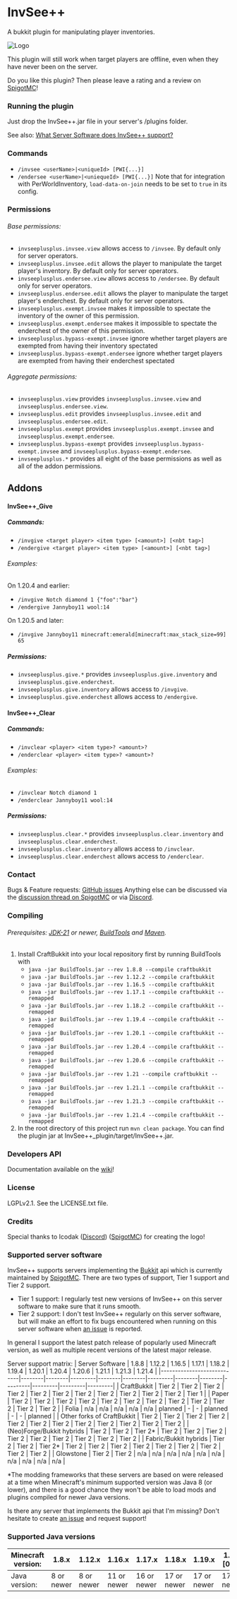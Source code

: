 # InvSee++

A bukkit plugin for manipulating player inventories.

![Logo](https://github.com/Jannyboy11/InvSee-plus-plus/blob/master/img/invsee6.png?raw=true)

This plugin will still work when target players are offline, even when they have never been on the server.

Do you like this plugin? Then please leave a rating and a review on [SpigotMC](https://www.spigotmc.org/resources/invsee.82342/)!

### Running the plugin

Just drop the InvSee++.jar file in your server's /plugins folder.

See also: [What Server Software does InvSee++ support?](#supported-server-software)

### Commands
- `/invsee <userName>|<uniqueId> [PWI{...}]`
- `/endersee <userName>|<uniequeId> [PWI{...}]`
Note that for integration with PerWorldInventory, `load-data-on-join` needs to be set to `true` in its config.

### Permissions

###### Base permissions:
- `invseeplusplus.invsee.view` allows access to `/invsee`. By default only for server operators.
- `invseeplusplus.invsee.edit` allows the player to manipulate the target player's inventory. By default only for server operators.
- `invseeplusplus.endersee.view` allows access to `/endersee`. By default only for server operators.
- `invseeplusplus.endersee.edit` allows the player to manipulate the target player's enderchest. By default only for server operators.
- `invseeplusplus.exempt.invsee` makes it impossible to spectate the inventory of the owner of this permission.
- `invseeplusplus.exempt.endersee` makes it impossible to spectate the enderchest of the owner of this permission.
- `invseeplusplus.bypass-exempt.invsee` ignore whether target players are exempted from having their inventory spectated
- `invseeplusplus.bypass-exempt.endersee` ignore whether target players are exempted from having their enderchest spectated

###### Aggregate permissions:
- `invseeplusplus.view` provides `invseeplusplus.invsee.view` and `invseeplusplus.endersee.view`.
- `invseeplusplus.edit` provides `invseeplusplus.invsee.edit` and `invseeplusplus.endersee.edit`.
- `invseeplusplus.exempt` provides `invseeplusplus.exempt.invsee` and `invseeplusplus.exempt.endersee`.
- `invseeplusplus.bypass-exempt` provides `invseeplusplus.bypass-exempt.invsee` and `invseeplusplus.bypass-exempt.endersee`.
- `invseeplusplus.*` provides all eight of the base permissions as well as all of the addon permissions.

## Addons

#### InvSee++_Give
##### Commands:
- `/invgive <target player> <item type> [<amount>] [<nbt tag>]`
- `/endergive <target player> <item type> [<amount>] [<nbt tag>]`
###### Examples:
On 1.20.4 and earlier:
- `/invgive Notch diamond 1 {"foo":"bar"}`
- `/endergive Jannyboy11 wool:14`

On 1.20.5 and later:
- `/invgive Jannyboy11 minecraft:emerald[minecraft:max_stack_size=99] 65`
##### Permissions:
- `invseeplusplus.give.*` provides `invseeplusplus.give.inventory` and `invseeplusplus.give.enderchest`.
- `invseeplusplus.give.inventory` allows access to `/invgive`.
- `invseeplusplus.give.enderchest` allows access to `/endergive`.


#### InvSee++_Clear
##### Commands:
- `/invclear <player> <item type>? <amount>?`
- `/enderclear <player> <item type>? <amount>?`
###### Examples:
- `/invclear Notch diamond 1`
- `/enderclear Jannyboy11 wool:14`
##### Permissions:
- `invseeplusplus.clear.*` provides `invseeplusplus.clear.inventory` and `invseeplusplus.clear.enderchest`.
- `invseeplusplus.clear.inventory` allows access to `/invclear`.
- `invseeplusplus.clear.enderchest` allows access to `/enderclear`.

### Contact

Bugs & Feature requests: [GitHub issues](https://github.com/Jannyboy11/InvSee-plus-plus/issues)
Anything else can be discussed via the [discussion thread on SpigotMC](https://www.spigotmc.org/threads/invsee.456148/) or via
[Discord](https://discord.gg/Z8WCDHHcdJ).

### Compiling

###### Prerequisites: [JDK-21](https://jdk.java.net/) or newer, [BuildTools](https://www.spigotmc.org/wiki/buildtools/) and [Maven](https://maven.apache.org).

1. Install CraftBukkit into your local repository first by running BuildTools with
    - `java -jar BuildTools.jar --rev 1.8.8 --compile craftbukkit`
    - `java -jar BuildTools.jar --rev 1.12.2 --compile craftbukkit`
    - `java -jar BuildTools.jar --rev 1.16.5 --compile craftbukkit`
    - `java -jar BuildTools.jar --rev 1.17.1 --compile craftbukkit --remapped`
    - `java -jar BuildTools.jar --rev 1.18.2 --compile craftbukkit --remapped`
    - `java -jar BuildTools.jar --rev 1.19.4 --compile craftbukkit --remapped`
    - `java -jar BuildTools.jar --rev 1.20.1 --compile craftbukkit --remapped`
    - `java -jar BuildTools.jar --rev 1.20.4 --compile craftbukkit --remapped`
    - `java -jar BuildTools.jar --rev 1.20.6 --compile craftbukkit --remapped`
    - `java -jar BuildTools.jar --rev 1.21 --compile craftbukkit --remapped`
    - `java -jar BuildTools.jar --rev 1.21.1 --compile craftbukkit --remapped`
    - `java -jar BuildTools.jar --rev 1.21.3 --compile craftbukkit --remapped`
    - `java -jar BuildTools.jar --rev 1.21.4 --compile craftbukkit --remapped`
2. In the root directory of this project run `mvn clean package`.
You can find the plugin jar at InvSee++_plugin/target/InvSee++.jar.

### Developers API
Documentation available on the [wiki](https://github.com/Jannyboy11/InvSee-plus-plus/wiki)!

### License
LGPLv2.1. See the LICENSE.txt file.

### Credits
Special thanks to Icodak ([Discord](https://discordapp.com/users/345308025331908619)) ([SpigotMC](https://www.spigotmc.org/members/icodak.473813/)) for creating the logo!

### Supported server software

InvSee++ supports servers implementing the [Bukkit](https://dev.bukkit.org) api which is currently maintained by [SpigotMC](https://spigotmc.org).
There are two types of support, Tier 1 support and Tier 2 support.
- Tier 1 support: I regularly test new versions of InvSee++ on this server software to make sure that it runs smooth.
- Tier 2 support: I don't test InvSee++ regularly on this server software, but will make an effort to fix bugs encountered when running on this server software when [an issue](https://github.com/Jannyboy11/InvSee-plus-plus/issues) is reported.

In general I support the latest patch release of popularly used Minecraft version, as well as multiple recent versions of the latest major release.

Server support matrix:
| Server Software            | 1.8.8  | 1.12.2 | 1.16.5  | 1.17.1 | 1.18.2 | 1.19.4  | 1.20.1 | 1.20.4 | 1.20.6  | 1.21.1  | 1.21.3  | 1.21.4  |
|----------------------------|--------|--------|---------|--------|--------|---------|--------|--------|---------|---------|---------|---------|
| CraftBukkit                | Tier 2 | Tier 2 | Tier 2  | Tier 2 | Tier 2 | Tier 2  | Tier 2 | Tier 2 | Tier 2  | Tier 2  | Tier 2  | Tier 1  |
| Paper                      | Tier 2 | Tier 2 | Tier 2  | Tier 2 | Tier 2 | Tier 2  | Tier 2 | Tier 2 | Tier 2  | Tier 2  | Tier 2  | Tier 2  |
| Folia                      | n/a    | n/a    | n/a     | n/a    | n/a    | planned | -      | -      | planned | -       | -       | planned |
| Other forks of CraftBukkit | Tier 2 | Tier 2 | Tier 2  | Tier 2 | Tier 2 | Tier 2  | Tier 2 | Tier 2 | Tier 2  | Tier 2  | Tier 2  | Tier 2  |
| (Neo)Forge/Bukkit hybrids  | Tier 2 | Tier 2 | Tier 2* | Tier 2 | Tier 2 | Tier 2  | Tier 2 | Tier 2 | Tier 2  | Tier 2  | Tier 2  | Tier 2  |
| Fabric/Bukkit hybrids      | Tier 2 | Tier 2 | Tier 2* | Tier 2 | Tier 2 | Tier 2  | Tier 2 | Tier 2 | Tier 2  | Tier 2  | Tier 2  | Tier 2  |
| Glowstone                  | Tier 2 | Tier 2 | n/a     | n/a    | n/a    | n/a     | n/a    | n/a    | n/a     | n/a     | n/a     | n/a     |

*The modding frameworks that these servers are based on were released at a time when Minecraft's minimum supported version was Java 8 (or lower),
and there is a good chance they won't be able to load mods and plugins compiled for newer Java versions.

Is there any server that implements the Bukkit api that I'm missing? Don't hesitate to create [an issue](https://github.com/Jannyboy11/InvSee-plus-plus/issues/new) and request support! 

### Supported Java versions
| Minecraft version: | 1.8.x      | 1.12.x     | 1.16.x      | 1.17.x      | 1.18.x      | 1.19.x      | 1.20.[0-4]  | 1.20.[5-6]  | 1.21.x      |
|--------------------|------------|------------|-------------|-------------|-------------|-------------|-------------|-------------|-------------|
| Java version:      | 8 or newer | 8 or newer | 11 or newer | 16 or newer | 17 or newer | 17 or newer | 17 or newer | 21 or newer | 21 or newer |
